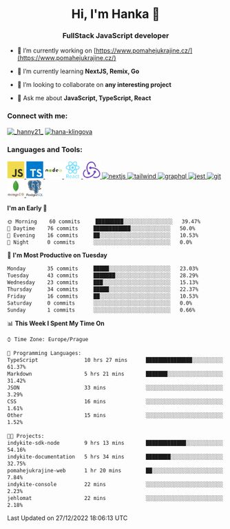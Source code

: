 <h1 align="center">Hi, I'm Hanka 👋</h1>
<h3 align="center">FullStack JavaScript developer</h3>

- 🔭 I’m currently working on [https://www.pomahejukrajine.cz/](https://www.pomahejukrajine.cz/)

- 🌱 I’m currently learning **NextJS, Remix, Go**

- 👯 I’m looking to collaborate on **any interesting project**

- 💬 Ask me about **JavaScript, TypeScript, React**

<h3 align="left">Connect with me:</h3>
<p align="left">
<a href="https://twitter.com/_hanny21_" target="blank"><img align="center" src="https://raw.githubusercontent.com/rahuldkjain/github-profile-readme-generator/master/src/images/icons/Social/twitter.svg" alt="_hanny21_" height="30" width="40" /></a>
<a href="https://linkedin.com/in/hana-klingova" target="blank"><img align="center" src="https://raw.githubusercontent.com/rahuldkjain/github-profile-readme-generator/master/src/images/icons/Social/linked-in-alt.svg" alt="hana-klingova" height="30" width="40" /></a>
</p>

<h3 align="left">Languages and Tools:</h3>
<p align="left"> 
<a href="https://developer.mozilla.org/en-US/docs/Web/JavaScript" target="_blank" rel="noreferrer"> <img src="https://raw.githubusercontent.com/devicons/devicon/master/icons/javascript/javascript-original.svg" alt="javascript" width="40" height="40"/> </a> 
<a href="https://www.typescriptlang.org/" target="_blank" rel="noreferrer"> <img src="https://raw.githubusercontent.com/devicons/devicon/master/icons/typescript/typescript-original.svg" alt="typescript" width="40" height="40"/> </a> 
<a href="https://nodejsorg" target="_blank" rel="noreferrer"> <img src="https://raw.githubusercontent.com/devicons/devicon/master/icons/nodejs/nodejs-original-wordmark.svg" alt="nodejs" width="40" height="40"/> </a> 
<a href="https://reactjs.org/" target="_blank" rel="noreferrer"> <img src="https://raw.githubusercontent.com/devicons/devicon/master/icons/react/react-original-wordmark.svg" alt="react" width="40" height="40"/> </a> 
<a href="https://redux.js.org" target="_blank" rel="noreferrer"> <img src="https://raw.githubusercontent.com/devicons/devicon/master/icons/redux/redux-original.svg" alt="redux" width="40" height="40"/> </a> 
<a href="https://nextjs.org/" target="_blank" rel="noreferrer"> <img src="https://cdn.worldvectorlogo.com/logos/nextjs-2.svg" alt="nextjs" width="40" height="40"/> </a> 
<a href="https://tailwindcss.com/" target="_blank" rel="noreferrer"> <img src="https://www.vectorlogo.zone/logos/tailwindcss/tailwindcss-icon.svg" alt="tailwind" width="40" height="40"/> </a> 
<a href="https://graphql.org" target="_blank" rel="noreferrer"> <img src="https://www.vectorlogo.zone/logos/graphql/graphql-icon.svg" alt="graphql" width="40" height="40"/> </a> 
<a href="https://jestjs.io" target="_blank" rel="noreferrer"> <img src="https://www.vectorlogo.zone/logos/jestjsio/jestjsio-icon.svg" alt="jest" width="40" height="40"/> </a> 
<a href="https://git-scm.com/" target="_blank" rel="noreferrer"> <img src="https://www.vectorlogo.zone/logos/git-scm/git-scm-icon.svg" alt="git" width="40" height="40"/> </a> 
<a href="https://www.mongodb.com/" target="_blank" rel="noreferrer"> <img src="https://raw.githubusercontent.com/devicons/devicon/master/icons/mongodb/mongodb-original-wordmark.svg" alt="mongodb" width="40" height="40"/> </a>  
<a href="https://www.postgresql.org" target="_blank" rel="noreferrer"> <img src="https://raw.githubusercontent.com/devicons/devicon/master/icons/postgresql/postgresql-original-wordmark.svg" alt="postgresql" width="40" height="40"/> </a> 
</p>

<!--START_SECTION:waka-->
**I'm an Early 🐤** 

```text
🌞 Morning    60 commits     █████████░░░░░░░░░░░░░░░░   39.47% 
🌆 Daytime    76 commits     ████████████░░░░░░░░░░░░░   50.0% 
🌃 Evening    16 commits     ██░░░░░░░░░░░░░░░░░░░░░░░   10.53% 
🌙 Night      0 commits      ░░░░░░░░░░░░░░░░░░░░░░░░░   0.0%

```
📅 **I'm Most Productive on Tuesday** 

```text
Monday       35 commits     █████░░░░░░░░░░░░░░░░░░░░   23.03% 
Tuesday      43 commits     ███████░░░░░░░░░░░░░░░░░░   28.29% 
Wednesday    23 commits     ███░░░░░░░░░░░░░░░░░░░░░░   15.13% 
Thursday     34 commits     █████░░░░░░░░░░░░░░░░░░░░   22.37% 
Friday       16 commits     ██░░░░░░░░░░░░░░░░░░░░░░░   10.53% 
Saturday     0 commits      ░░░░░░░░░░░░░░░░░░░░░░░░░   0.0% 
Sunday       1 commits      ░░░░░░░░░░░░░░░░░░░░░░░░░   0.66%

```


📊 **This Week I Spent My Time On** 

```text
⌚︎ Time Zone: Europe/Prague

💬 Programming Languages: 
TypeScript               10 hrs 27 mins      ███████████████░░░░░░░░░░   61.37% 
Markdown                 5 hrs 21 mins       ███████░░░░░░░░░░░░░░░░░░   31.42% 
JSON                     33 mins             ░░░░░░░░░░░░░░░░░░░░░░░░░   3.29% 
CSS                      16 mins             ░░░░░░░░░░░░░░░░░░░░░░░░░   1.61% 
Other                    15 mins             ░░░░░░░░░░░░░░░░░░░░░░░░░   1.52%

🐱‍💻 Projects: 
indykite-sdk-node        9 hrs 13 mins       █████████████░░░░░░░░░░░░   54.16% 
indykite-documentation   5 hrs 34 mins       ████████░░░░░░░░░░░░░░░░░   32.75% 
pomahejukrajine-web      1 hr 20 mins        ██░░░░░░░░░░░░░░░░░░░░░░░   7.84% 
indykite-console         22 mins             ░░░░░░░░░░░░░░░░░░░░░░░░░   2.23% 
jehlomat                 22 mins             ░░░░░░░░░░░░░░░░░░░░░░░░░   2.18%

```


 Last Updated on 27/12/2022 18:06:13 UTC
<!--END_SECTION:waka-->
